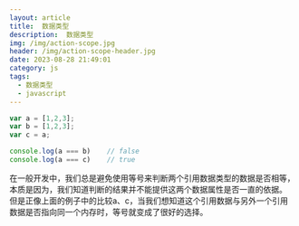 ```yaml
---
layout: article
title:  数据类型
description:  数据类型
img: /img/action-scope.jpg
header: /img/action-scope-header.jpg
date: 2023-08-28 21:49:01
category: js
tags:
  - 数据类型
  - javascript
---
```


```javascript
var a = [1,2,3];
var b = [1,2,3];
var c = a;

console.log(a === b) 	// false
console.log(a === c) 	// true
```

在一般开发中，我们总是避免使用等号来判断两个引用数据类型的数据是否相等，本质是因为，我们知道判断的结果并不能提供这两个数据属性是否一直的依据。
但是正像上面的例子中的比较a、c，当我们想知道这个引用数据与另外一个引用数据是否指向同一个内存时，等号就变成了很好的选择。
